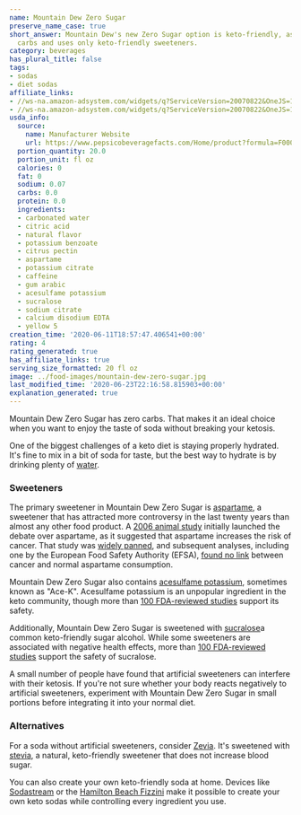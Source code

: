 ```yaml
---
name: Mountain Dew Zero Sugar
preserve_name_case: true
short_answer: Mountain Dew's new Zero Sugar option is keto-friendly, as it's zero
  carbs and uses only keto-friendly sweeteners.
category: beverages
has_plural_title: false
tags:
- sodas
- diet sodas
affiliate_links:
- //ws-na.amazon-adsystem.com/widgets/q?ServiceVersion=20070822&OneJS=1&Operation=GetAdHtml&MarketPlace=US&source=ss&ref=as_ss_li_til&ad_type=product_link&tracking_id=isitketo-20&language=en_US&marketplace=amazon&region=US&placement=B083LDJ7SW&asins=B083LDJ7SW&linkId=b1ced2fef207bd27a01bb295feefcb7e&show_border=true&link_opens_in_new_window=true
- //ws-na.amazon-adsystem.com/widgets/q?ServiceVersion=20070822&OneJS=1&Operation=GetAdHtml&MarketPlace=US&source=ss&ref=as_ss_li_til&ad_type=product_link&tracking_id=isitketo-20&language=en_US&marketplace=amazon&region=US&placement=B083N36R2L&asins=B083N36R2L&linkId=65d215f0ace158cf1272dd75d09cf978&show_border=true&link_opens_in_new_window=true
usda_info:
  source:
    name: Manufacturer Website
    url: https://www.pepsicobeveragefacts.com/Home/product?formula=F0000010221&form=RTD&size=20&PBF
  portion_quantity: 20.0
  portion_unit: fl oz
  calories: 0
  fat: 0
  sodium: 0.07
  carbs: 0.0
  protein: 0.0
  ingredients:
  - carbonated water
  - citric acid
  - natural flavor
  - potassium benzoate
  - citrus pectin
  - aspartame
  - potassium citrate
  - caffeine
  - gum arabic
  - acesulfame potassium
  - sucralose
  - sodium citrate
  - calcium disodium EDTA
  - yellow 5
creation_time: '2020-06-11T18:57:47.406541+00:00'
rating: 4
rating_generated: true
has_affiliate_links: true
serving_size_formatted: 20 fl oz
image: ../food-images/mountain-dew-zero-sugar.jpg
last_modified_time: '2020-06-23T22:16:58.815903+00:00'
explanation_generated: true
---
```

Mountain Dew Zero Sugar has zero carbs. That makes it an ideal choice when you want to enjoy the taste of soda without breaking your ketosis.

One of the biggest challenges of a keto diet is staying properly hydrated. It's fine to mix in a bit of soda for taste, but the best way to hydrate is by drinking plenty of [water](/water).

### Sweeteners

The primary sweetener in Mountain Dew Zero Sugar is [aspartame](/aspartame), a sweetener that has attracted more controversy in the last twenty years than almost any other food product. A [2006 animal study](https://www.ncbi.nlm.nih.gov/pubmed/16507461) initially launched the debate over aspartame, as it suggested that aspartame increases the risk of cancer. That study was [widely panned](https://www.ncbi.nlm.nih.gov/pmc/articles/PMC1797853/), and subsequent analyses, including one by the European Food Safety Authority (EFSA), [found no link](https://www.efsa.europa.eu/en/press/news/131210) between cancer and normal aspartame consumption.

Mountain Dew Zero Sugar also contains [acesulfame potassium](/acesulfame-potassium), sometimes known as "Ace-K". Acesulfame potassium is an unpopular ingredient in the keto community, though more than [100 FDA-reviewed studies](https://www.fda.gov/food/food-additives-petitions/additional-information-about-high-intensity-sweeteners-permitted-use-food-united-states) support its safety.

Additionally, Mountain Dew Zero Sugar is sweetened with [sucralose](/sucralose)a common keto-friendly sugar alcohol. While some sweeteners are associated with negative health effects, more than [100 FDA-reviewed studies](https://www.fda.gov/food/food-additives-petitions/additional-information-about-high-intensity-sweeteners-permitted-use-food-united-states) support the safety of sucralose.

A small number of people have found that artificial sweeteners can interfere with their ketosis. If you're not sure whether your body reacts negatively to artificial sweeteners, experiment with Mountain Dew Zero Sugar in small portions before integrating it into your normal diet.

### Alternatives

For a soda without artificial sweeteners, consider [Zevia](/zevia-soda). It's sweetened with [stevia](/stevia), a natural, keto-friendly sweetener that does not increase blood sugar.

You can also create your own keto-friendly soda at home. Devices like [Sodastream](https://amzn.to/2Roev3z) or the [Hamilton Beach Fizzini](https://amzn.to/2CJisHF) make it possible to create your own keto sodas while controlling every ingredient you use.
